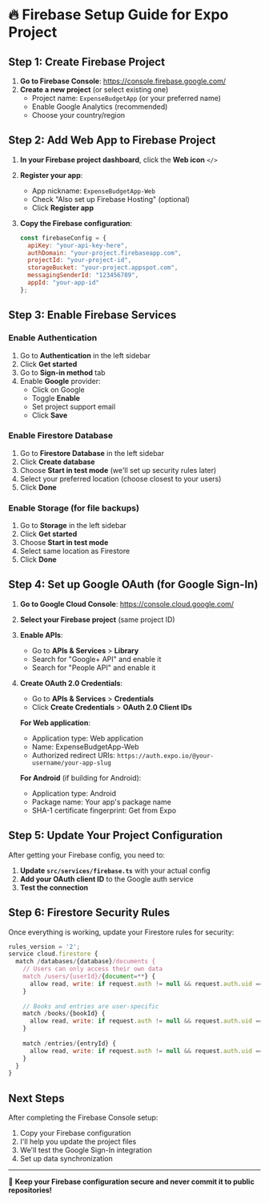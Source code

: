 # 🔥 Firebase Setup Guide for Expo Project

## Step 1: Create Firebase Project

1. **Go to Firebase Console**: https://console.firebase.google.com/
2. **Create a new project** (or select existing one)
   - Project name: `ExpenseBudgetApp` (or your preferred name)
   - Enable Google Analytics (recommended)
   - Choose your country/region

## Step 2: Add Web App to Firebase Project

1. **In your Firebase project dashboard**, click the **Web icon** `</>`
2. **Register your app**:
   - App nickname: `ExpenseBudgetApp-Web`
   - Check "Also set up Firebase Hosting" (optional)
   - Click **Register app**

3. **Copy the Firebase configuration**:
   ```javascript
   const firebaseConfig = {
     apiKey: "your-api-key-here",
     authDomain: "your-project.firebaseapp.com",
     projectId: "your-project-id",
     storageBucket: "your-project.appspot.com",
     messagingSenderId: "123456789",
     appId: "your-app-id"
   };
   ```

## Step 3: Enable Firebase Services

### Enable Authentication
1. Go to **Authentication** in the left sidebar
2. Click **Get started**
3. Go to **Sign-in method** tab
4. Enable **Google** provider:
   - Click on Google
   - Toggle **Enable**
   - Set project support email
   - Click **Save**

### Enable Firestore Database
1. Go to **Firestore Database** in the left sidebar
2. Click **Create database**
3. Choose **Start in test mode** (we'll set up security rules later)
4. Select your preferred location (choose closest to your users)
5. Click **Done**

### Enable Storage (for file backups)
1. Go to **Storage** in the left sidebar
2. Click **Get started**
3. Choose **Start in test mode**
4. Select same location as Firestore
5. Click **Done**

## Step 4: Set up Google OAuth (for Google Sign-In)

1. **Go to Google Cloud Console**: https://console.cloud.google.com/
2. **Select your Firebase project** (same project ID)
3. **Enable APIs**:
   - Go to **APIs & Services** > **Library**
   - Search for "Google+ API" and enable it
   - Search for "People API" and enable it

4. **Create OAuth 2.0 Credentials**:
   - Go to **APIs & Services** > **Credentials**
   - Click **Create Credentials** > **OAuth 2.0 Client IDs**
   
   **For Web application**:
   - Application type: Web application
   - Name: ExpenseBudgetApp-Web
   - Authorized redirect URIs: `https://auth.expo.io/@your-username/your-app-slug`
   
   **For Android** (if building for Android):
   - Application type: Android
   - Package name: Your app's package name
   - SHA-1 certificate fingerprint: Get from Expo

## Step 5: Update Your Project Configuration

After getting your Firebase config, you need to:

1. **Update `src/services/firebase.ts`** with your actual config
2. **Add your OAuth client ID** to the Google auth service
3. **Test the connection**

## Step 6: Firestore Security Rules

Once everything is working, update your Firestore rules for security:

```javascript
rules_version = '2';
service cloud.firestore {
  match /databases/{database}/documents {
    // Users can only access their own data
    match /users/{userId}/{document=**} {
      allow read, write: if request.auth != null && request.auth.uid == userId;
    }
    
    // Books and entries are user-specific
    match /books/{bookId} {
      allow read, write: if request.auth != null && request.auth.uid == resource.data.userId;
    }
    
    match /entries/{entryId} {
      allow read, write: if request.auth != null && request.auth.uid == resource.data.userId;
    }
  }
}
```

## Next Steps

After completing the Firebase Console setup:
1. Copy your Firebase configuration
2. I'll help you update the project files
3. We'll test the Google Sign-In integration
4. Set up data synchronization

---

📝 **Keep your Firebase configuration secure and never commit it to public repositories!**
